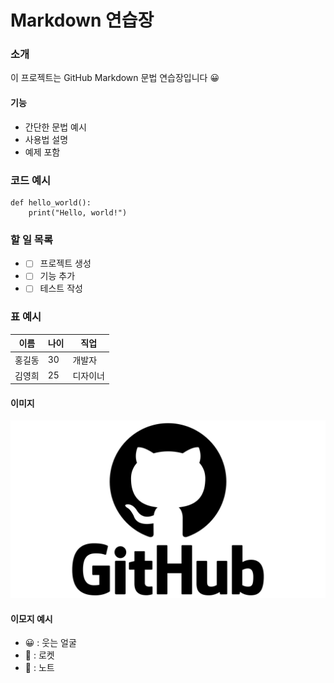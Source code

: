 # Markdown 연습장
### 소개
이 프로젝트는 GitHub Markdown 문법 연습장입니다 😀 <br>
#### 기능 
- 간단한 문법 예시
- 사용법 설명
- 예제 포함
### 코드 예시
```
def hello_world():
    print("Hello, world!")
```
### 할 일 목록
- - [ ] 프로젝트 생성
- - [ ] 기능 추가
- - [ ] 테스트 작성
### 표 예시
| 이름 | 나이 | 직업      |
|----|---------|--------------|
| 홍길동 |30|개발자 |
| 김영희  |25| 디자이너 |

#### 이미지
![github](./img/GitHub-Logo.png)
#### 이모지 예시
- 😀 : 웃는 얼굴
- 🚀 : 로켓
- 📒 : 노트